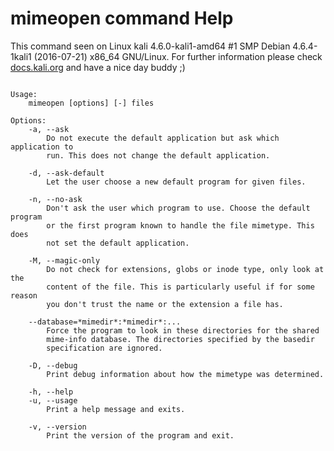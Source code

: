 # mimeopen command Help
 
 This command seen on Linux kali 4.6.0-kali1-amd64 #1 SMP Debian 4.6.4-1kali1 (2016-07-21) x86_64 GNU/Linux. For further information please check [docs.kali.org](docs.kali.org) and have a nice day buddy ;) 

~~~

Usage:
    mimeopen [options] [-] files

Options:
    -a, --ask
        Do not execute the default application but ask which application to
        run. This does not change the default application.

    -d, --ask-default
        Let the user choose a new default program for given files.

    -n, --no-ask
        Don't ask the user which program to use. Choose the default program
        or the first program known to handle the file mimetype. This does
        not set the default application.

    -M, --magic-only
        Do not check for extensions, globs or inode type, only look at the
        content of the file. This is particularly useful if for some reason
        you don't trust the name or the extension a file has.

    --database=*mimedir*:*mimedir*:...
        Force the program to look in these directories for the shared
        mime-info database. The directories specified by the basedir
        specification are ignored.

    -D, --debug
        Print debug information about how the mimetype was determined.

    -h, --help
    -u, --usage
        Print a help message and exits.

    -v, --version
        Print the version of the program and exit.


~~~
